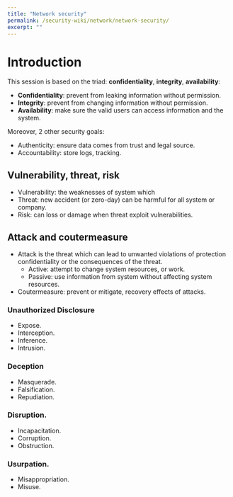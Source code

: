 ```yaml
---
title: "Network security"
permalink: /security-wiki/network/network-security/
excerpt: ""
---
```


# Introduction

This session is based on the triad: **confidentiality**, **integrity**, **availability**:

- **Confidentiality**: prevent from leaking information without permission.
- **Integrity**: prevent from changing information without permission.
- **Availability**: make sure the valid users can access information and the system.

Moreover, 2 other security goals:

- Authenticity: ensure data comes from trust and legal source.
- Accountability: store logs, tracking.

## Vulnerability, threat, risk

- Vulnerability: the weaknesses of system which
- Threat: new accident (or zero-day) can be harmful for all system or company.
- Risk: can loss or damage when threat exploit vulnerabilities.

## Attack and coutermeasure

- Attack is the threat which can lead to  unwanted violations of protection confidentiality or the consequences of the threat.
    - Active: attempt to change system resources, or work.
    - Passive: use information from system without affecting system resources.
- Coutermeasure: prevent or mitigate, recovery effects of attacks.

### Unauthorized Disclosure

- Expose.  
- Interception.
- Inference.
- Intrusion.

### Deception

- Masquerade.
- Falsification.
- Repudiation.

### Disruption.

- Incapacitation.
- Corruption.
- Obstruction.

### Usurpation.

- Misappropriation.
- Misuse.